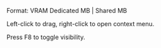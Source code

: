 Format: VRAM Dedicated MB | Shared MB

Left-click to drag, right-click to open context menu.

Press F8 to toggle visibility.
